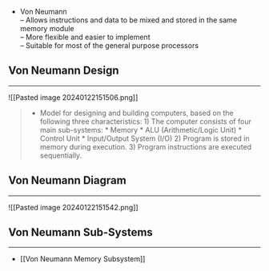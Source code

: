 * Von Neumann  
	– Allows instructions and data to be mixed and stored in the same memory module  
	– More flexible and easier to implement  
	– Suitable for most of the general purpose processors

## Von Neumann Design
---
![[Pasted image 20240122151506.png]]
> * Model for designing and building computers, based on the following three characteristics: 1) The computer consists of four main sub-systems: * Memory * ALU (Arithmetic/Logic Unit) * Control Unit * Input/Output System (I/O) 2) Program is stored in memory during execution. 3) Program instructions are executed sequentially.

## Von Neumann Diagram
---
![[Pasted image 20240122151542.png]]

## Von Neumann Sub-Systems
---
* [[Von Neumann Memory Subsystem]]